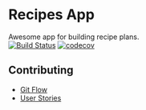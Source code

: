 # Recipes App

Awesome app for building recipe plans.\
[![Build Status](https://travis-ci.com/mobileappdevhm20/team-project-team_5.svg?branch=master)](https://travis-ci.com/mobileappdevhm20/team-project-team_5)
[![codecov](https://codecov.io/gh/mobileappdevhm20/team-project-team_5/branch/master/graph/badge.svg)](https://codecov.io/gh/mobileappdevhm20/team-project-team_5)

## Contributing

* [Git Flow](https://www.atlassian.com/git/tutorials/comparing-workflows/gitflow-workflow)
* [User Stories](https://www.agilealliance.org/glossary/user-story-template/)
